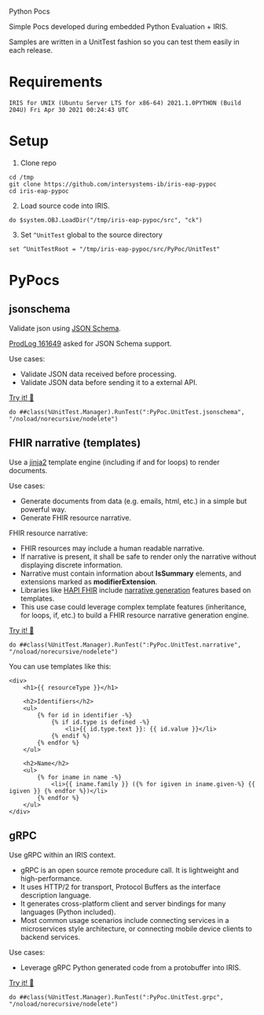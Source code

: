 Python Pocs

Simple Pocs developed during embedded Python Evaluation + IRIS.

Samples are written in a UnitTest fashion so you can test them easily in each release.

# Requirements
`IRIS for UNIX (Ubuntu Server LTS for x86-64) 2021.1.0PYTHON (Build 204U) Fri Apr 30 2021 00:24:43 UTC`

# Setup
1. Clone repo
```
cd /tmp
git clone https://github.com/intersystems-ib/iris-eap-pypoc
cd iris-eap-pypoc
```

2. Load source code into IRIS.
```
do $system.OBJ.LoadDir("/tmp/iris-eap-pypoc/src", "ck")
```

3. Set `^UnitTest` global to the source directory
```
set ^UnitTestRoot = "/tmp/iris-eap-pypoc/src/PyPoc/UnitTest"
```

# PyPocs
## jsonschema 
Validate json using [JSON Schema](https://json-schema.org/).

[ProdLog 161649](http://live.prodlog.iscinternal.com/prodlog/main.csp#item=161649) asked for JSON Schema support.

Use cases:
 * Validate JSON data received before processing.
 * Validate JSON data before sending it to a external API.

[Try it! 📝](src/PyPoc/UnitTest/jsonschema.cls)
```objectscript
do ##class(%UnitTest.Manager).RunTest(":PyPoc.UnitTest.jsonschema", "/noload/norecursive/nodelete")
```

## FHIR narrative (templates)
Use a [jinja2](https://github.com/pallets/jinja) template engine (including if and for loops) to render documents.

Use cases:
 * Generate documents from data (e.g. emails, html, etc.) in a simple but powerful way.
 * Generate FHIR resource narrative.

FHIR resource narrative:
 * FHIR resources may include a human readable narrative.
 * If narrative is present, it shall be safe to render only the narrative without displaying discrete information.
 * Narrative must contain information about **IsSummary** elements, and extensions marked as **modifierExtension**.
 * Libraries like [HAPI FHIR](https://hapifhir.io/hapi-fhir/) include [narrative generation](https://hapifhir.io/hapi-fhir/docs/model/narrative_generation.html) features based on templates.
* This use case could leverage complex template features (inheritance, for loops, if, etc.) to build a FHIR resource narrative generation engine.

[Try it! 📝](src/PyPoc/UnitTest/narrative.cls)
```
do ##class(%UnitTest.Manager).RunTest(":PyPoc.UnitTest.narrative", "/noload/norecursive/nodelete")
```

You can use templates like this:
```
<div>
    <h1>{{ resourceType }}</h1>

    <h2>Identifiers</h2>
    <ul>
        {% for id in identifier -%}
            {% if id.type is defined -%}
                <li>{{ id.type.text }}: {{ id.value }}</li>
            {% endif %}
        {% endfor %}
    </ul>

    <h2>Name</h2>
    <ul>
        {% for iname in name -%}
            <li>{{ iname.family }} ({% for igiven in iname.given-%} {{ igiven }} {% endfor %})</li>
        {% endfor %}
    </ul>
</div>
```

## gRPC
Use gRPC within an IRIS context.

* gRPC is an open source remote procedure call. It is lightweight and high-performance.
* It uses HTTP/2 for transport, Protocol Buffers as the interface description language.
* It generates cross-platform client and server bindings for many languages (Python included). 
* Most common usage scenarios include connecting services in a microservices style architecture, or connecting mobile device clients to backend services.

Use cases:
 * Leverage gRPC Python generated code from a protobuffer into IRIS.

[Try it! 📝](src/PyPoc/UnitTest/grpc.cls)
```
do ##class(%UnitTest.Manager).RunTest(":PyPoc.UnitTest.grpc", "/noload/norecursive/nodelete")
```